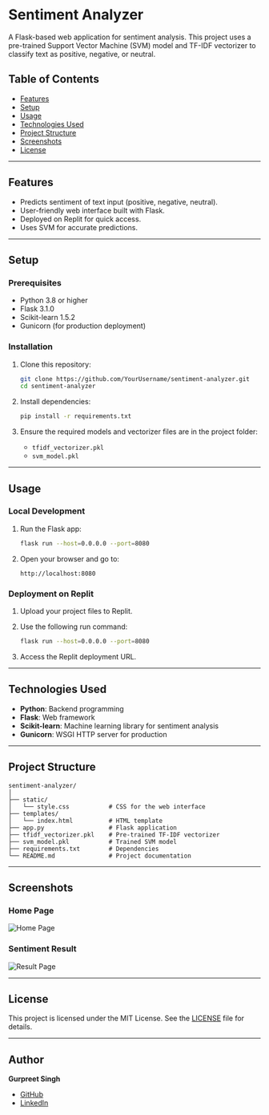 
# Sentiment Analyzer

A Flask-based web application for sentiment analysis. This project uses a pre-trained Support Vector Machine (SVM) model and TF-IDF vectorizer to classify text as positive, negative, or neutral.

## Table of Contents

- [Features](#features)
- [Setup](#setup)
- [Usage](#usage)
- [Technologies Used](#technologies-used)
- [Project Structure](#project-structure)
- [Screenshots](#screenshots)
- [License](#license)

---

## Features

- Predicts sentiment of text input (positive, negative, neutral).
- User-friendly web interface built with Flask.
- Deployed on Replit for quick access.
- Uses SVM for accurate predictions.

---

## Setup

### Prerequisites

- Python 3.8 or higher
- Flask 3.1.0
- Scikit-learn 1.5.2
- Gunicorn (for production deployment)

### Installation

1. Clone this repository:
   ```bash
   git clone https://github.com/YourUsername/sentiment-analyzer.git
   cd sentiment-analyzer


2. Install dependencies:
   ```bash
   pip install -r requirements.txt
   ```

3. Ensure the required models and vectorizer files are in the project folder:
   - `tfidf_vectorizer.pkl`
   - `svm_model.pkl`

---

## Usage

### Local Development

1. Run the Flask app:
   ```bash
   flask run --host=0.0.0.0 --port=8080
   ```

2. Open your browser and go to:
   ```
   http://localhost:8080
   ```

### Deployment on Replit

1. Upload your project files to Replit.
2. Use the following run command:
   ```bash
   flask run --host=0.0.0.0 --port=8080
   ```

3. Access the Replit deployment URL.

---

## Technologies Used

- **Python**: Backend programming
- **Flask**: Web framework
- **Scikit-learn**: Machine learning library for sentiment analysis
- **Gunicorn**: WSGI HTTP server for production

---

## Project Structure

```plaintext
sentiment-analyzer/
│
├── static/
│   └── style.css           # CSS for the web interface
├── templates/
│   └── index.html          # HTML template
├── app.py                  # Flask application
├── tfidf_vectorizer.pkl    # Pre-trained TF-IDF vectorizer
├── svm_model.pkl           # Trained SVM model
├── requirements.txt        # Dependencies
└── README.md               # Project documentation
```

---

## Screenshots

### Home Page
![Home Page](https://via.placeholder.com/800x400.png?text=Add+Screenshot)

### Sentiment Result
![Result Page](https://via.placeholder.com/800x400.png?text=Add+Screenshot)

---

## License

This project is licensed under the MIT License. See the [LICENSE](LICENSE) file for details.

---

## Author

**Gurpreet Singh**  
- [GitHub](https://github.com/Gurry-12)
- [LinkedIn](https://www.linkedin.com/in/gurpreet-singh57/)
```

